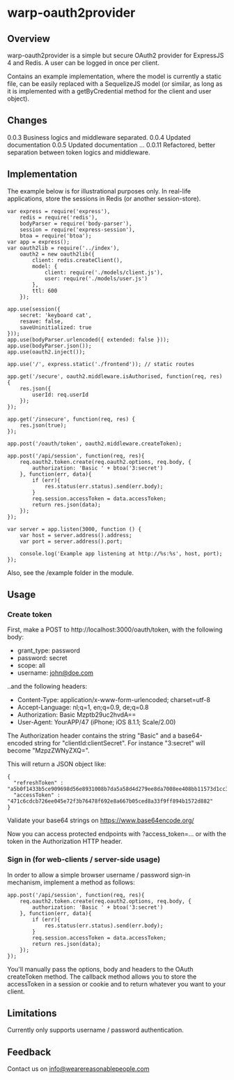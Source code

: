 # warp-oauth2provider

## Overview
warp-oauth2provider is a simple but secure OAuth2 provider for ExpressJS 4 and Redis. A user can be logged in once per client.

Contains an example implementation, where the model is currently a static file, can be easily replaced with a SequelizeJS model (or similar, as long as it is implemented with a getByCredential method for the client and user object).

## Changes
0.0.3 Business logics and middleware separated.
0.0.4 Updated documentation
0.0.5 Updated documentation
...
0.0.11 Refactored, better separation between token logics and middleware.

## Implementation
The example below is for illustrational purposes only. In real-life applications, store the sessions in Redis (or another session-store).

	var express = require('express'),
	    redis = require('redis'),
	    bodyParser = require('body-parser'),
	    session = require('express-session'),
	    btoa = require('btoa');
	var app = express();
	var oauth2lib = require('../index'),
	    oauth2 = new oauth2lib({
	        client: redis.createClient(),
	        model: {
	            client: require('./models/client.js'),
	            user: require('./models/user.js')
	        },
	        ttl: 600
	    });
	
	app.use(session({
	    secret: 'keyboard cat',
	    resave: false,
	    saveUninitialized: true
	}));
	app.use(bodyParser.urlencoded({ extended: false }));
	app.use(bodyParser.json());
	app.use(oauth2.inject());
	
	app.use('/', express.static('./frontend')); // static routes
	
	app.get('/secure', oauth2.middleware.isAuthorised, function(req, res) {
	    res.json({
	        userId: req.userId
	    });
	});
	
	app.get('/insecure', function(req, res) {
	    res.json(true);
	});
	
	app.post('/oauth/token', oauth2.middleware.createToken);
	
	app.post('/api/session', function(req, res){
	    req.oauth2.token.create(req.oauth2.options, req.body, {
	        authorization: 'Basic ' + btoa('3:secret')
	    }, function(err, data){
	        if (err){
	            res.status(err.status).send(err.body);
	        }
	        req.session.accessToken = data.accessToken;
	        return res.json(data);
	    });
	});
	
	var server = app.listen(3000, function () {
	    var host = server.address().address;
	    var port = server.address().port;
	
	    console.log('Example app listening at http://%s:%s', host, port);
	});

Also, see the /example folder in the module.

## Usage
### Create token
First, make a POST to http://localhost:3000/oauth/token, with the following body:

- grant_type: password
- password: secret
- scope: all
- username: john@doe.com

..and the following headers:

- Content-Type: application/x-www-form-urlencoded; charset=utf-8
- Accept-Language: nl;q=1, en;q=0.9, de;q=0.8
- Authorization: Basic Mzptb29uc2hvdA==
- User-Agent: YourAPP/47 (iPhone; iOS 8.1.1; Scale/2.00)

The Authorization header contains the string "Basic" and a base64-encoded string for "clientId:clientSecret". For instance "3:secret" will become "MzpzZWNyZXQ=".

This will return a JSON object like:

	{
	  "refreshToken" : "a5b0f1433b5ce909698d56e8931008b7da5a58d4d279ee8da7008ee408bb11573d1cc361f7350478fa9a51862341a97ddac73f4f75a13e3e5a9d797224274876",
	  "accessToken" : "471c6cdcb726ee045e72f3b76478f692e8a667b05ced8a33f9ff894b1572d882"
	}

Validate your base64 strings on https://www.base64encode.org/

Now you can access protected endpoints with ?access_token=... or with the token in the Authorization HTTP header.

### Sign in (for web-clients / server-side usage)
In order to allow a simple browser username / password sign-in mechanism, implement a method as follows:

	app.post('/api/session', function(req, res){
	    req.oauth2.token.create(req.oauth2.options, req.body, {
	        authorization: 'Basic ' + btoa('3:secret')
	    }, function(err, data){
	        if (err){
	            res.status(err.status).send(err.body);
	        }
	        req.session.accessToken = data.accessToken;
	        return res.json(data);
	    });
	});

You'll manually pass the options, body and headers to the OAuth createToken method. The callback method allows you to store the accessToken in a session or cookie and to return whatever you want to your client.

## Limitations
Currently only supports username / password authentication.

## Feedback
Contact us on info@wearereasonablepeople.com